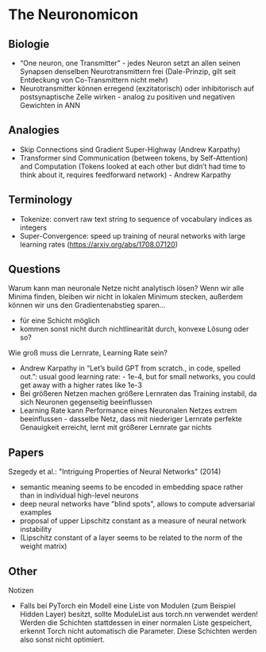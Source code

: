 # The Neuronomicon

## Biologie

- “One neuron, one Transmitter” - jedes Neuron setzt an allen seinen Synapsen denselben Neurotransmittern frei (Dale-Prinzip, gilt seit Entdeckung von Co-Transmittern nicht mehr)
- Neurotransmitter können erregend (exzitatorisch) oder inhibitorisch auf postsynaptische Zelle wirken - analog zu positiven und negativen Gewichten in ANN

## Analogies

- Skip Connections sind Gradient Super-Highway (Andrew Karpathy)
- Transformer sind Communication (between tokens, by Self-Attention) and Computation (Tokens looked at each other but didn’t had time to think about it, requires feedforward network) - Andrew Karpathy

## Terminology

- Tokenize: convert raw text string to sequence of vocabulary indices as integers
- Super-Convergence: speed up training of neural networks with large learning rates (https://arxiv.org/abs/1708.07120)

## Questions

Warum kann man neuronale Netze nicht analytisch lösen? Wenn wir alle Minima finden, bleiben wir nicht in lokalen Minimum stecken, außerdem können wir uns den Gradientenabstieg sparen…
- für eine Schicht möglich
- kommen sonst nicht durch nichtlinearität durch, konvexe Lösung oder so?

Wie groß muss die Lernrate, Learning Rate sein?
- Andrew Karpathy in “Let’s build GPT from scratch., in code, spelled out.”: usual good learning rate: - 1e-4, but for small networks, you could get away with a higher rates like 1e-3
- Bei größeren Netzen machen größere Lernraten das Training instabil, da sich Neuronen gegenseitig beeinflussen
- Learning Rate kann Performance eines Neuronalen Netzes extrem beeinflussen - dasselbe Netz, dass mit niederiger Lernrate perfekte Genauigkeit erreicht, lernt mit größerer Lernrate gar nichts

## Papers

Szegedy et al.: "Intriguing Properties of Neural Networks" (2014)
- semantic meaning seems to be encoded in embedding space rather than in individual high-level neurons
- deep neural networks have "blind spots", allows to compute adversarial examples
- proposal of upper Lipschitz constant as a measure of neural network instability
- (Lipschitz constant of a layer seems to be related to the norm of the weight matrix)

## Other

Notizen

- Falls bei PyTorch ein Modell eine Liste von Modulen (zum Beispiel Hidden Layer) besitzt, sollte ModuleList aus torch.nn verwendet werden! Werden die Schichten stattdessen in einer normalen Liste gespeichert, erkennt Torch nicht automatisch die Parameter. Diese Schichten werden also sonst nicht optimiert.
